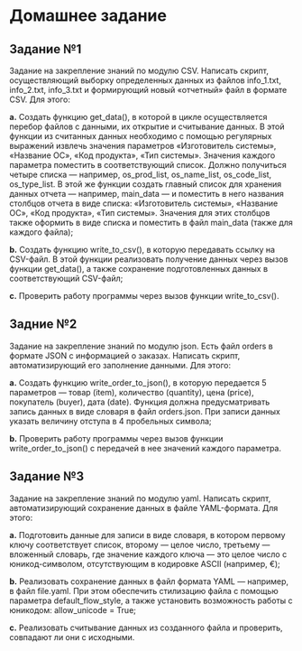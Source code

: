 # Домашнее задание #

## Задание №1 ##

 Задание на закрепление знаний по модулю CSV. Написать скрипт, осуществляющий выборку определенных данных из файлов info_1.txt, info_2.txt, info_3.txt и формирующий новый «отчетный» файл в формате CSV. Для этого:

__a.__ Создать функцию get_data(), в которой в цикле осуществляется перебор файлов с данными, их открытие и считывание данных. В этой функции из считанных данных необходимо с помощью регулярных выражений извлечь значения параметров «Изготовитель системы», «Название ОС», «Код продукта», «Тип системы». Значения каждого параметра поместить в соответствующий список. Должно получиться четыре списка — например, os_prod_list, os_name_list, os_code_list, os_type_list. В этой же функции создать главный список для хранения данных отчета — например, main_data — и поместить в него названия столбцов отчета в виде списка: «Изготовитель системы», «Название ОС», «Код продукта», «Тип системы». Значения для этих столбцов также оформить в виде списка и поместить в файл main_data (также для каждого файла);

__b.__ Создать функцию write_to_csv(), в которую передавать ссылку на CSV-файл. В этой функции реализовать получение данных через вызов функции get_data(), а также сохранение подготовленных данных в соответствующий CSV-файл;

__c.__ Проверить работу программы через вызов функции write_to_csv().

## Задние №2 ##

 Задание на закрепление знаний по модулю json. Есть файл orders в формате JSON с информацией о заказах. Написать скрипт, автоматизирующий его заполнение данными. Для этого:

__a.__ Создать функцию write_order_to_json(), в которую передается 5 параметров — товар (item), количество (quantity), цена (price), покупатель (buyer), дата (date). Функция должна предусматривать запись данных в виде словаря в файл orders.json. При записи данных указать величину отступа в 4 пробельных символа;

__b.__ Проверить работу программы через вызов функции write_order_to_json() с передачей в нее значений каждого параметра.

## Задание №3 ##

Задание на закрепление знаний по модулю yaml. Написать скрипт, автоматизирующий сохранение данных в файле YAML-формата. Для этого:

__a.__ Подготовить данные для записи в виде словаря, в котором первому ключу соответствует список, второму — целое число, третьему — вложенный словарь, где значение каждого ключа — это целое число с юникод-символом, отсутствующим в кодировке ASCII (например, €);

__b.__ Реализовать сохранение данных в файл формата YAML — например, в файл file.yaml. При этом обеспечить стилизацию файла с помощью параметра default_flow_style, а также установить возможность работы с юникодом: allow_unicode = True;

__c.__ Реализовать считывание данных из созданного файла и проверить, совпадают ли они с исходными.

